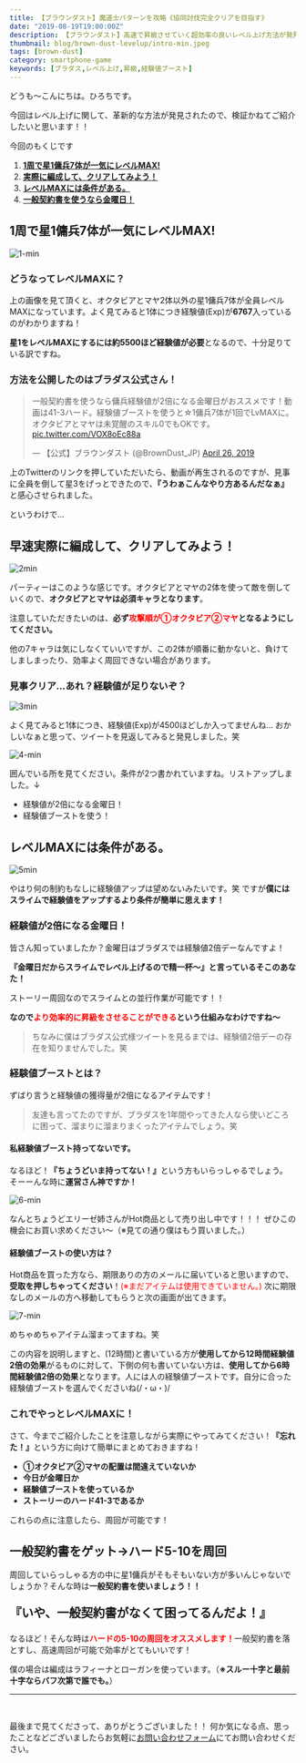 ```yaml
---
title: 【ブラウンダスト】魔道士パターンを攻略《協同討伐完全クリアを目指す》
date: "2019-08-19T19:00:00Z"
description: 【ブラウンダスト】高速で昇級させていく超効率の良いレベル上げ方法が発見されました。星1傭兵×7体が1周でレベルMAXに！その方法は？どこを周回するの？スライムのダンジョンと併用できるの！？
thumbnail: blog/brown-dust-levelup/intro-min.jpeg
tags: [brown-dust]
category: smartphone-game
keywords: [ブラダス,レベル上げ,昇級,経験値ブースト]
---
```


どうも～こんにちは。ひろちです。

今回はレベル上げに関して、革新的な方法が発見されたので、検証かねてご紹介したいと思います！！

今回のもくじです
<ol>
	<li><a href="#h-jump1"><strong>1周で星1傭兵7体が一気にレベルMAX!</strong></a></li>
	<li><a href="#h-jump2"><strong>実際に編成して、クリアしてみよう！</strong></a></li>
	<li><a href="#h-jump3"><strong>レベルMAXには条件がある。</strong></a></li>
	<li><a href="#h-jump4"><strong>一般契約書を使うなら金曜日！</strong></a></li>
</ol>

<section>
<h2 id="h-jump1">1周で星1傭兵7体が一気にレベルMAX!</h2>

![1-min](./1-min.jpeg)

<h3>どうなってレベルMAXに？</h3>

上の画像を見て頂くと、オクタビアとマヤ2体以外の星1傭兵7体が全員レベルMAXになっています。よく見てみると1体につき経験値(Exp)が<strong>6767</strong>入っているのがわかりますね！

<b>星1をレベルMAXにするには約5500ほど経験値が必要</b>となるので、十分足りている訳ですね。

<h3>方法を公開したのはブラダス公式さん！</h3>

<blockquote class="twitter-tweet" data-dnt="true" data-theme="light"><p lang="ja" dir="ltr">一般契約書を使うなら傭兵経験値が2倍になる金曜日がおススメです！動画は41-3ハード。経験値ブーストを使うと☆1傭兵7体が1回でLvMAXに。オクタビアとマヤは未覚醒のスキル0でもOKです。 <a href="https://t.co/VOX8oEc88a">pic.twitter.com/VOX8oEc88a</a></p>&mdash; 【公式】ブラウンダスト (@BrownDust_JP) <a href="https://twitter.com/BrownDust_JP/status/1121639410238251008?ref_src=twsrc%5Etfw">April 26, 2019</a></blockquote>

上のTwitterのリンクを押していただいたら、動画が再生されるのですが、見事に全員を倒して星3をげっとできたので、<strong>『うわぁこんなやり方あるんだなぁ』</strong>と感心させられました。

というわけで…

</section>


<section>
<h2 id="h-jump2">早速実際に編成して、クリアしてみよう！</h2>

![2min](./2-min.jpeg)

パーティーはこのような感じです。オクタビアとマヤの2体を使って敵を倒していくので、<b>オクタビアとマヤは必須キャラとなります</b>。

注意していただきたいのは、<strong>必ず<span style="color: #ff0000;">攻撃順が①オクタビア②マヤ</span>となるようにしてください。

</strong>他の7キャラは気にしなくていいですが、この2体が順番に動かないと、負けてしましまったり、効率よく周回できない場合があります。

<h3>見事クリア…あれ？経験値が足りないぞ？</h3>

![3min](./3-min.jpeg)

よく見てみると1体につき、経験値(Exp)が4500ほどしか入ってませんね…
おかしいなぁと思って、ツイートを見返してみると発見しました。笑

![4-min](./4-min.jpeg)

囲んでいる所を見てください。条件が2つ書かれていますね。リストアップしました。↓
<ul>
	<li>経験値が2倍になる金曜日！</li>
	<li>経験値ブーストを使う！</li>
</ul>
</section>
<section>
<h2 id="h-jump3">レベルMAXには条件がある。</h2>

![5min](5-min.jpeg)

やはり何の制約もなしに経験値アップは望めないみたいです。笑
ですが<b>僕にはスライムで経験値をアップするより条件が簡単に思えます！</b>

<h3>経験値が2倍になる金曜日！</h3>

皆さん知っていましたか？金曜日はブラダスでは経験値2倍デーなんですよ！

<strong>『金曜日だからスライムでレベル上げるので精一杯～』と言っているそこのあなた！</strong>

<p class="point"><i class="fa fa-check" aria-hidden="true"></i> ストーリー周回なのでスライムとの並行作業が可能です！！</p>

<strong>なので<span style="color: #ff0000;">より効率的に昇級をさせることができる</span>という仕組みなわけですね～</strong>

<aside><blockquote>ちなみに僕はブラダス公式様ツイートを見るまでは、経験値2倍デーの存在を知りませんでした。笑</blockquote></aside>

<h3>経験値ブーストとは？</h3>

ずばり言うと経験値の獲得量が2倍になるアイテムです！

<aside>
<blockquote>友達も言ってたのですが、ブラダスを1年間やってきた人なら使いどころに困って、溜まりに溜まりまくったアイテムでしょう。笑</blockquote>
</aside>

<h4>私経験値ブースト持ってないです。</h4>

なるほど！<strong>『ちょうどいま持ってない！』</strong>という方もいらっしゃるでしょう。
そーーんな時に<strong>運営さん神ですか！</strong>

![6-min](./6-min.jpeg)

なんとちょうどエリーゼ姉さんがHot商品として売り出し中です！！！
ぜひこの機会にお買い求めください～（※見ての通り僕はもう買いました。）

<h4>経験値ブーストの使い方は？</h4>

Hot商品を買った方なら、期限ありの方のメールに届いていると思いますので、<strong>受取を押しちゃってください</strong>！<span style="color: #ff0000;">(※まだアイテムは使用できていません。)</span>
次に期限なしのメールの方へ移動してもらうと次の画面が出てきます。

![7-min](7-min.jpeg)

めちゃめちゃアイテム溜まってますね。笑

この内容を説明しますと、(12時間)と書いている方が<b>使用してから12時間経験値2倍の効果</b>がるものに対して、下側の何も書いていない方は、<strong>使用してから6時間経験値2倍の効果</strong>となります。人には人の経験値ブーストです。自分に合った経験値ブーストを選んでくださいね(/・ω・)/

<h3>これでやっとレベルMAXに！</h3>

さて、今までご紹介したことを注意しながら実際にやってみてください！<b>『忘れた！』</b>という方に向けて簡単にまとめておきますね！
<ul>
	<li><strong>①オクタビア②マヤの配置は間違えていないか</strong></li>
	<li><strong>今日が金曜日か</strong></li>
	<li><strong>経験値ブーストを使っているか</strong></li>
	<li><strong>ストーリーのハード41-3であるか</strong></li>
</ul>

これらの点に注意したら、周回が可能です！
</section>

<section>
<h2 id="h-jump4">一般契約書をゲット→ハード5-10を周回</h2>

周回していらっしゃる方の中に星1傭兵がそもそもいない方が多いんじゃないでしょうか？そんな時は<strong>一般契約書を使いましょう！！</strong>

<p style="font-size: 150%;font-weight: 600;">『いや、一般契約書がなくて困ってるんだよ！』</p>
なるほど！そんな時は<strong><span style="color: #ff0000;">ハードの5-10の周回をオススメします！</span></strong>一般契約書を落とすし、高速周回が可能で効率がとてもいいです！

僕の場合は編成はラフィーナとローガンを使っています。（<strong>※スルー十字と最前十字ならバフ次第で誰でも。</strong>）
</section>

<hr />

<br />

最後まで見てくださって、ありがとうございました！！
何か気になる点、思ったことなどございましたらお気軽に[お問い合わせフォーム](/contact-form/)にてお問い合わせください。
